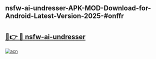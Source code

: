 ## nsfw-ai-undresser-APK-MOD-Download-for-Android-Latest-Version-2025-#onffr

# <h2><a href="https://bedroomkl.my?title=nsfw-ai-undresser&ref=20M">🔗👉 🔴 nsfw-ai-undresser</a></h2>

[![acn](https://github.com/user-attachments/assets/0f9c940e-d8b0-45ae-aac7-cd30a18b3e1c)](https://bedroomkl.my?title=nsfw-ai-undresser&ref=20M)

